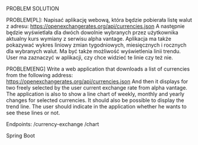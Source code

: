 PROBLEM SOLUTION 

PROBLEM[PL]:
Napisać aplikację webową, która będzie pobierała listę walut z adresu:
https://openexchangerates.org/api/currencies.json
A następnie będzie wyświetlała dla dwóch dowolnie wybranych przez użytkownika 
aktualny kurs wymiany z serwisu alpha vantage.
Aplikacja ma także pokazywać wykres liniowy zmian tygodniowych, miesięcznych i rocznych dla wybranych walut.
Ma być także możliwość wyświetlenia linii trendu.
User ma zaznaczyć w aplikacji, czy chce widzieć te linie czy też nie.

PROBLEM[ENG]
Write a web application that downloads a list of currencies from the following address:
https://openexchangerates.org/api/currencies.json
And then it displays for two freely selected by the user
current exchange rate from alpha vantage.
The application is also to show a line chart of weekly, monthly and yearly changes for selected currencies.
It should also be possible to display the trend line.
The user should indicate in the application whether he wants to see these lines or not.

Endpoints:
/currency-exchange
/chart

Spring Boot
